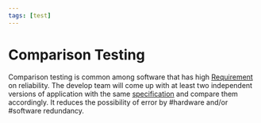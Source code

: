 ```yaml
---
tags: [test]
---
```


# Comparison Testing

Comparison testing is common among software that has high
[Requirement](202303251303.md) on reliability. The develop team will come up
with at least two independent versions of application with the same
[specification](202304011059.md) and compare them accordingly. It reduces the
possibility of error by #hardware and/or #software redundancy.

